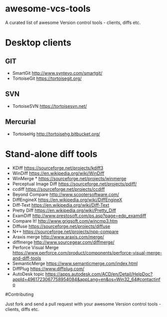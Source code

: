 # awesome-vcs-tools
A curated list of awesome Version control tools - clients, diffs etc.

# Desktop clients

## GIT

* SmartGit http://www.syntevo.com/smartgit/
* TortoiseGit https://tortoisegit.org/

## SVN

* TortoiseSVN https://tortoisesvn.net/

## Mercurial

* TortoiseHg http://tortoisehg.bitbucket.org/

# Stand-alone diff tools

* KDiff https://sourceforge.net/projects/kdiff3
* WinDiff https://en.wikipedia.org/wiki/WinDiff
* WinMerge * https://sourceforge.net/projects/winmerge
* Perceptual Image Diff https://sourceforge.net/projects/pdiff/
* ccdiff https://sourceforge.net/projects/ccdiff
* Beyond Compare http://www.scootersoftware.com/
* DiffEngineX https://en.wikipedia.org/wiki/DiffEngineX
* Diff-Text https://en.wikipedia.org/wiki/Diff-Text
* Pretty Diff https://en.wikipedia.org/wiki/Pretty_Diff
* ExamDiff http://www.prestosoft.com/ps.asp?page=edp_examdiff
* Compare It! http://www.grigsoft.com/wincmp3.htm
* Diffuse https://sourceforge.net/projects/diffuse
* N++ https://sourceforge.net/projects/npp-compare
* Araxis merge http://www.araxis.com/merge/
* diffmerge http://www.sourcegear.com/diffmerge/    
* Perforce Visual Merge https://www.perforce.com/product/components/perforce-visual-merge-and-diff-tools
* SemanticMerge https://www.semanticmerge.com/index.html
* DiffPlug https://www.diffplug.com/
* AutoDesk topic https://apps.autodesk.com/ACD/en/Detail/HelpDoc?appId=4961723067758954084&appLang=en&os=Win32_64#contactinfo    

#Contributing

Just fork and send a pull request with your awesome Version control tools - clients, diffs etc.
